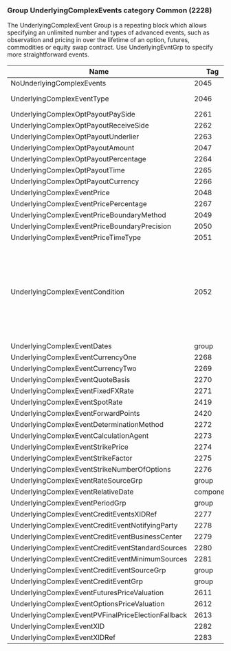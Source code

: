 ### Group UnderlyingComplexEvents category Common (2228)

The UnderlyingComplexEvent Group is a repeating block which allows specifying an unlimited number and types of advanced events, such as observation and pricing in over the lifetime of an option, futures, commodities or equity swap contract. Use UnderlyingEvntGrp to specify more straightforward events.

| Name                                               | Tag       | Req'd | Documentation                                                                                                                               |
|----------------------------------------------------|-----------|----------|-------------------------------------------------------------------------------------------------------------------------------|
| NoUnderlyingComplexEvents                          | 2045      |       |                                                                                                                                |
| UnderlyingComplexEventType                         | 2046      |       | Required if NoUnderlyingComplexEvents(2045) > 0.                                                                                                                               |
| UnderlyingComplexOptPayoutPaySide                  | 2261      |       |                                                                                                                                |
| UnderlyingComplexOptPayoutReceiveSide              | 2262      |       |                                                                                                                                |
| UnderlyingComplexOptPayoutUnderlier                | 2263      |       |                                                                                                                                |
| UnderlyingComplexOptPayoutAmount                   | 2047      |       |                                                                                                                                |
| UnderlyingComplexOptPayoutPercentage               | 2264      |       |                                                                                                                                |
| UnderlyingComplexOptPayoutTime                     | 2265      |       |                                                                                                                                |
| UnderlyingComplexOptPayoutCurrency                 | 2266      |       |                                                                                                                                |
| UnderlyingComplexEventPrice                        | 2048      |       |                                                                                                                                |
| UnderlyingComplexEventPricePercentage              | 2267      |       |                                                                                                                                |
| UnderlyingComplexEventPriceBoundaryMethod          | 2049      |       |                                                                                                                                |
| UnderlyingComplexEventPriceBoundaryPrecision       | 2050      |       |                                                                                                                                |
| UnderlyingComplexEventPriceTimeType                | 2051      |       |                                                                                                                                |
| UnderlyingComplexEventCondition                    | 2052      |       | Conditionally required when there are more than one UnderlyingComplexEvent occurrences. A chain of events must be linked together through use of the UnderlyingComplexEventCondition(2052) in which the relationship between any two events is described. For any two occurances of events the first occurrence will specify the UnderlyingComplexEventCondition(2052) which links it with the second event. |
| UnderlyingComplexEventDates                        | group     |       |                                                                                                                                |
| UnderlyingComplexEventCurrencyOne                  | 2268      |       |                                                                                                                                |
| UnderlyingComplexEventCurrencyTwo                  | 2269      |       |                                                                                                                                |
| UnderlyingComplexEventQuoteBasis                   | 2270      |       |                                                                                                                                |
| UnderlyingComplexEventFixedFXRate                  | 2271      |       |                                                                                                                                |
| UnderlyingComplexEventSpotRate                     | 2419      |       |                                                                                                                                |
| UnderlyingComplexEventForwardPoints                | 2420      |       |                                                                                                                                |
| UnderlyingComplexEventDeterminationMethod          | 2272      |       |                                                                                                                                |
| UnderlyingComplexEventCalculationAgent             | 2273      |       |                                                                                                                                |
| UnderlyingComplexEventStrikePrice                  | 2274      |       |                                                                                                                                |
| UnderlyingComplexEventStrikeFactor                 | 2275      |       |                                                                                                                                |
| UnderlyingComplexEventStrikeNumberOfOptions        | 2276      |       |                                                                                                                                |
| UnderlyingComplexEventRateSourceGrp                | group     |       |                                                                                                                                |
| UnderlyingComplexEventRelativeDate                 | component |       |                                                                                                                                |
| UnderlyingComplexEventPeriodGrp                    | group     |       |                                                                                                                                |
| UnderlyingComplexEventCreditEventsXIDRef           | 2277      |       |                                                                                                                                |
| UnderlyingComplexEventCreditEventNotifyingParty    | 2278      |       |                                                                                                                                |
| UnderlyingComplexEventCreditEventBusinessCenter    | 2279      |       |                                                                                                                                |
| UnderlyingComplexEventCreditEventStandardSources   | 2280      |       |                                                                                                                                |
| UnderlyingComplexEventCreditEventMinimumSources    | 2281      |       |                                                                                                                                |
| UnderlyingComplexEventCreditEventSourceGrp         | group     |       |                                                                                                                                |
| UnderlyingComplexEventCreditEventGrp               | group     |       |                                                                                                                                |
| UnderlyingComplexEventFuturesPriceValuation        | 2611      |       |                                                                                                                                |
| UnderlyingComplexEventOptionsPriceValuation        | 2612      |       |                                                                                                                                |
| UnderlyingComplexEventPVFinalPriceElectionFallback | 2613      |       |                                                                                                                                |
| UnderlyingComplexEventXID                          | 2282      |       |                                                                                                                                |
| UnderlyingComplexEventXIDRef                       | 2283      |       |                                                                                                                                |

